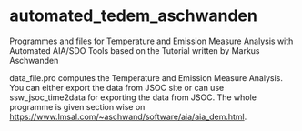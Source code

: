 # automated_tedem_aschwanden
Programmes and files for Temperature and Emission Measure Analysis with Automated AIA/SDO Tools based on the Tutorial written by Markus Aschwanden

data_file.pro computes the Temperature and Emission Measure Analysis. You can either export the data from JSOC site or can use ssw_jsoc_time2data for exporting the data from JSOC.
The whole programme is given section wise on https://www.lmsal.com/~aschwand/software/aia/aia_dem.html.  
